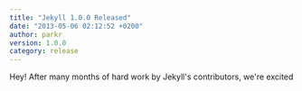 ```yaml
---
title: "Jekyll 1.0.0 Released"
date: "2013-05-06 02:12:52 +0200"
author: parkr
version: 1.0.0
category: release
---
```


Hey! After many months of hard work by Jekyll's contributors, we're excited